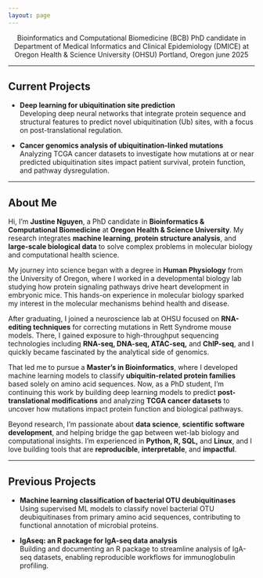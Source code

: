 ```yaml
---
layout: page
---
```


<center>
Bioinformatics and Computational Biomedicine (BCB) PhD candidate in  
Department of Medical Informatics and Clinical Epidemiology (DMICE) at  
Oregon Health & Science University (OHSU)  
Portland, Oregon
  june 2025
</center>

---

## Current Projects

- **Deep learning for ubiquitination site prediction**  
  Developing deep neural networks that integrate protein sequence and structural features to predict novel ubiquitination (Ub) sites, with a focus on post-translational regulation.

- **Cancer genomics analysis of ubiquitination-linked mutations**  
  Analyzing TCGA cancer datasets to investigate how mutations at or near predicted ubiquitination sites impact patient survival, protein function, and pathway dysregulation.



---

## About Me

Hi, I’m **Justine Nguyen**, a PhD candidate in **Bioinformatics & Computational Biomedicine** at **Oregon Health & Science University**. My research integrates **machine learning**, **protein structure analysis**, and **large-scale biological data** to solve complex problems in molecular biology and computational health science.

My journey into science began with a degree in **Human Physiology** from the University of Oregon, where I worked in a developmental biology lab studying how protein signaling pathways drive heart development in embryonic mice. This hands-on experience in molecular biology sparked my interest in the molecular mechanisms behind health and disease.

After graduating, I joined a neuroscience lab at OHSU focused on **RNA-editing techniques** for correcting mutations in Rett Syndrome mouse models. There, I gained exposure to high-throughput sequencing technologies including **RNA-seq, DNA-seq, ATAC-seq,** and **ChIP-seq**, and I quickly became fascinated by the analytical side of genomics.

That led me to pursue a **Master’s in Bioinformatics**, where I developed machine learning models to classify **ubiquitin-related protein families** based solely on amino acid sequences. Now, as a PhD student, I’m continuing this work by building deep learning models to predict **post-translational modifications** and analyzing **TCGA cancer datasets** to uncover how mutations impact protein function and biological pathways.

Beyond research, I’m passionate about **data science**, **scientific software development**, and helping bridge the gap between wet-lab biology and computational insights. I’m experienced in **Python, R, SQL,** and **Linux**, and I love building tools that are **reproducible**, **interpretable**, and **impactful**.

---

## Previous Projects

- **Machine learning classification of bacterial OTU deubiquitinases**  
  Using supervised ML models to classify novel bacterial OTU deubiquitinases from primary amino acid sequences, contributing to functional annotation of microbial proteins.

- **IgAseq: an R package for IgA-seq data analysis**  
  Building and documenting an R package to streamline analysis of IgA-seq datasets, enabling reproducible workflows for immunoglobulin profiling.